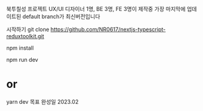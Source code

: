 북투칠성 프로젝트
UX/UI 디자이너 1명, BE 3명, FE 3명이 제작중
가장 마지막에 업데이트된 default branch가 최신버전입니다

시작하기
git clone https://github.com/NR0617/nextjs-typescript-reduxtoolkit.git

npm install

npm run dev

# or

yarn dev
목표 완성일
2023.02
